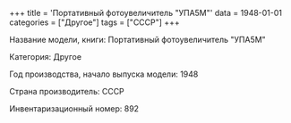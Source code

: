 +++
title = 'Портативный фотоувеличитель "УПА5М"'
data = 1948-01-01
categories = ["Другое"]
tags = ["СССР"]
+++

Название модели, книги: Портативный фотоувеличитель "УПА5М"

Категория: Другое

Год производства, начало выпуска модели: 1948

Страна производитель: СССР

Инвентаризационный номер: 892

